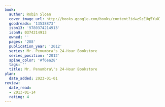 ```yaml
---
book:
  author: Robin Sloan
  cover_image_url: http://books.google.com/books/content?id=zSzEUq5YuOIC&printsec=frontcover&img=1&zoom=1&edge=curl&source=gbs_api
  goodreads: '13538873'
  isbn13: '9780374214913'
  isbn9: 0374214913
  owned: ''
  pages: '288'
  publication_year: '2012'
  series: Mr. Penumbra's 24-Hour Bookstore
  series_position: '2012'
  spine_color: '#f6ea28'
  tags: ''
  title: Mr. Penumbra\'s 24-Hour Bookstore
plan:
  date_added: 2023-01-01
review:
  date_read:
  - 2013-01-14
  rating: 4
---
```

